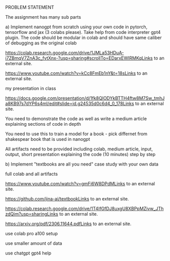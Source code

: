 PROBLEM STATEMENT

The assignment has many sub parts

 

a) Implement nanogpt from scratch using your own code in pytorch, tensorflow and jax (3 colabs please). Take help from code interpreter gpt4 plugin. The code should be modular in colab and should have same caliber of debugging as the original colab 

 

https://colab.research.google.com/drive/1JMLa53HDuA-i7ZBmqV7ZnA3c_fvtXnx-?usp=sharing#scrollTo=EDarxEWIRMKqLinks to an external site.

https://www.youtube.com/watch?v=kCc8FmEb1nY&t=18sLinks to an external site.


my presentation in class

https://docs.google.com/presentation/d/1fk8QlODYkBTTH4ftw8M7Sw_tmhJa8KB97s7dYP6s4mI/edit#slide=id.g24535d0c6d4_0_178Links to an external site.

 

You need to demonstrate the code as well as write a medium article explaining sections of code in depth

 

You need to use this to train a model for a book - pick differnet from shakespear book that is used in nanogpt

All artifacts need to be provided including colab, medium article, input, output, short presentation explaining the code (10 minutes) step by step

 

b) Implement "textbooks are all you need" case study with your own data

full colab and all artifacts

https://www.youtube.com/watch?v=gmFi6W8DPdMLinks to an external site.


 

https://github.com/jina-ai/textbookLinks to an external site.

 

https://colab.research.google.com/drive/1T4IfGfDJ8uxgU8XBPpMZivw_JThzdQim?usp=sharingLinks to an external site.

 

https://arxiv.org/pdf/2306.11644.pdfLinks to an external site.

 

use colab pro a100 setup

 

use smaller amount of data

 

use chatgpt gpt4 help 
